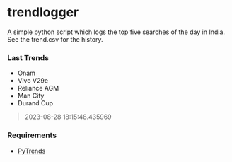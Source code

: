 # trendlogger
A simple python script which logs the top five searches of the day in India.<br>See the trend.csv for the history.<br>

<!-- Last Trends -->
### Last Trends
* Onam
* Vivo V29e
* Reliance AGM
* Man City
* Durand Cup
> 2023-08-28 18:15:48.435969

<!-- Requirements -->
### Requirements
* [PyTrends](https://github.com/dreyco676/pytrends)
